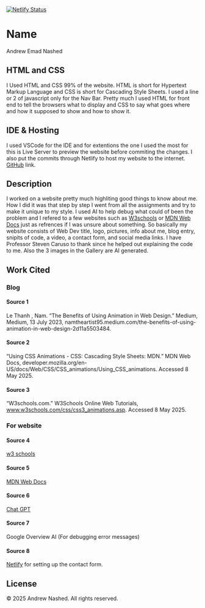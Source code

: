 [![Netlify Status](https://api.netlify.com/api/v1/badges/3b368932-c24e-4a44-a084-54e9d6e47add/deploy-status)](https://app.netlify.com/sites/about-me-kindleisbest/deploys)

# Name
Andrew Emad Nashed

## HTML and CSS

I Used HTML and CSS 99% of the website. HTML is short for Hypertext Markup Language and CSS is short for Cascading Style Sheets. I used a line or 2 of javascript only for the Nav Bar. Pretty much I used HTML for front end to tell the browsers what to display and CSS to say what goes where and how it supposed to show and how to show it.

## IDE & Hosting

I used VSCode for the IDE and for extentions the one I used the most for this is Live Server to preview the website before commiting the changes. I also put the commits through Netlify to host my website to the internet. [GitHub](https://github.com/RVCC-IDMX/about-me-Kindleisbest) link. 



## Description 
I worked on a website pretty much highliting good things to know about me. How I did it was that step by step I went from all the assignments and try to make it unique to my style. I used AI to help debug what could of been the problem and I refered to a few websites such as [W3schools](https://www.w3schools.com) or [MDN Web Docs](https://developer.mozilla.org/en-US/) just as refrences if I was unsure about something. So basically my website consists of Web Dev title, logo, pictures, info about me, blog entry, snipits of code, a video, a contact form, and social media links. I have Professor Steven Caruso to thank since he helped out explaining the code to me. Also the 3 images in the Gallery are AI generated.


## Work Cited

### Blog

#### Source 1 
Le Thanh , Nam. “The Benefits of Using Animation in Web Design.” Medium, Medium, 13 July 2023, namtheartist95.medium.com/the-benefits-of-using-animation-in-web-design-2d11a5503484.

#### Source 2
“Using CSS Animations - CSS: Cascading Style Sheets: MDN.” MDN Web Docs, developer.mozilla.org/en-US/docs/Web/CSS/CSS_animations/Using_CSS_animations. Accessed 8 May 2025. 

#### Source 3
“W3schools.com.” W3Schools Online Web Tutorials, www.w3schools.com/css/css3_animations.asp. Accessed 8 May 2025. 

### For website

#### Source 4
[w3 schools](https://www.w3schools.com)

#### Source 5
[MDN Web Docs](https://developer.mozilla.org/en-US/)

#### Source 6
[Chat GPT](https://Chat.openai.com)

#### Source 7
Google Overview AI (For debugging error messages)

#### Source 8
[Netlify](https://docs.netlify.com/forms/setup/?_gl=1%2a1eu9ffa%2a_gcl_au%2aMTA0ODAzODE1OS4xNzQwMDY4ODg1LjEyMDMxMDc5MTQuMTc0NTk1ODQzNC4xNzQ1OTU4NDM0) for setting up the contact form.

## License
© 2025 Andrew Nashed. All rights reserved.

